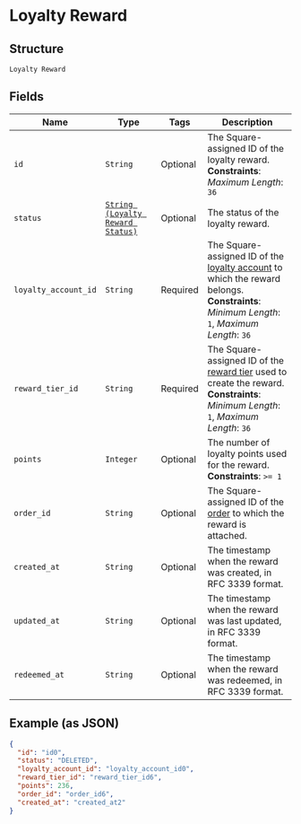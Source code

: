 
# Loyalty Reward

## Structure

`Loyalty Reward`

## Fields

| Name | Type | Tags | Description |
|  --- | --- | --- | --- |
| `id` | `String` | Optional | The Square-assigned ID of the loyalty reward.<br>**Constraints**: *Maximum Length*: `36` |
| `status` | [`String (Loyalty Reward Status)`](/doc/models/loyalty-reward-status.md) | Optional | The status of the loyalty reward. |
| `loyalty_account_id` | `String` | Required | The Square-assigned ID of the [loyalty account](#type-LoyaltyAccount) to which the reward belongs.<br>**Constraints**: *Minimum Length*: `1`, *Maximum Length*: `36` |
| `reward_tier_id` | `String` | Required | The Square-assigned ID of the [reward tier](#type-LoyaltyProgramRewardTier) used to create the reward.<br>**Constraints**: *Minimum Length*: `1`, *Maximum Length*: `36` |
| `points` | `Integer` | Optional | The number of loyalty points used for the reward.<br>**Constraints**: `>= 1` |
| `order_id` | `String` | Optional | The Square-assigned ID of the [order](#type-Order) to which the reward is attached. |
| `created_at` | `String` | Optional | The timestamp when the reward was created, in RFC 3339 format. |
| `updated_at` | `String` | Optional | The timestamp when the reward was last updated, in RFC 3339 format. |
| `redeemed_at` | `String` | Optional | The timestamp when the reward was redeemed, in RFC 3339 format. |

## Example (as JSON)

```json
{
  "id": "id0",
  "status": "DELETED",
  "loyalty_account_id": "loyalty_account_id0",
  "reward_tier_id": "reward_tier_id6",
  "points": 236,
  "order_id": "order_id6",
  "created_at": "created_at2"
}
```

